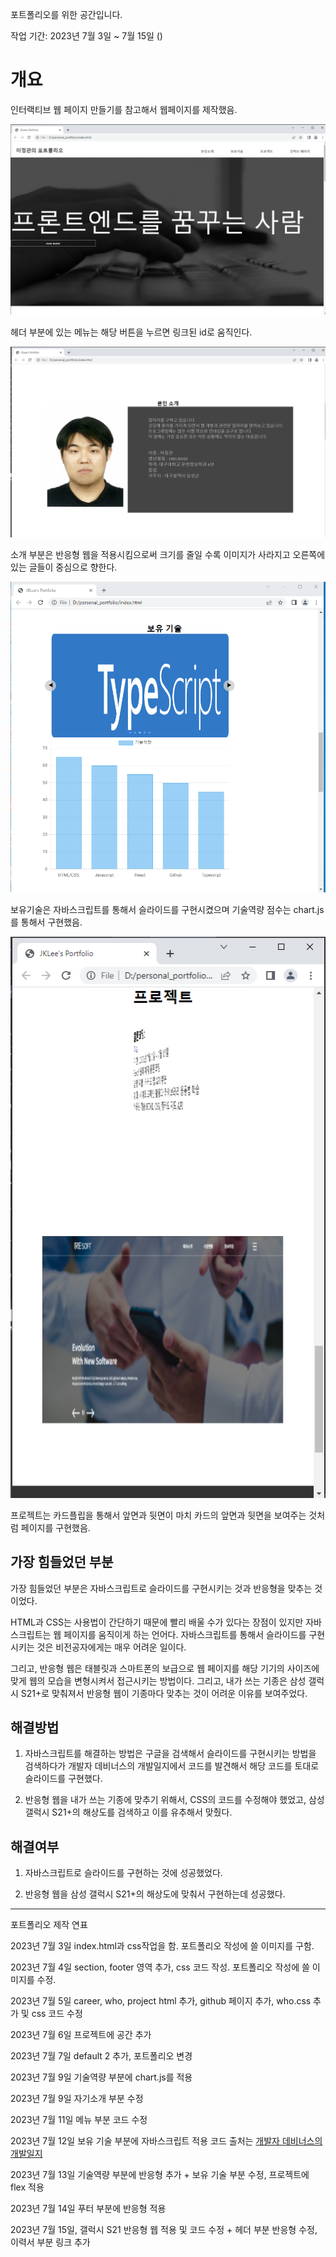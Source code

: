 포트폴리오를 위한 공간입니다.

작업 기간: 2023년 7월 3일 ~ 7월 15일 ()

# 개요

인터랙티브 웹 페이지 만들기를 참고해서 웹페이지를 제작했음.

![헤더부분](./img/Responsive_-1.png)

헤더 부분에 있는 메뉴는 해당 버튼을 누르면 링크된 id로 움직인다.

![소개부분](./img/Responsive_0.png)

소개 부분은 반응형 웹을 적용시킴으로써 크기를 줄일 수록 이미지가 사라지고 오른쪽에 있는 글들이 중심으로 향한다.

![보유기술](./img/Responsive_1.png)

보유기술은 자바스크립트를 통해서 슬라이드를 구현시켰으며 기술역량 점수는 chart.js를 통해서 구현했음.

![프로젝트](./img/Responsive_2.png)

프로젝트는 카드플립을 통해서 앞면과 뒷면이 마치 카드의 앞면과 뒷면을 보여주는 것처럼 페이지를 구현했음.

## 가장 힘들었던 부분

가장 힘들었던 부분은 자바스크립트로 슬라이드를 구현시키는 것과 반응형을 맞추는 것이었다.

HTML과 CSS는 사용법이 간단하기 때문에 빨리 배울 수가 있다는 장점이 있지만 자바스크립트는 웹 페이지를 움직이게 하는 언어다. 자바스크립트를 통해서 슬라이드를 구현시키는 것은 비전공자에게는 매우 어려운 일이다.

그리고, 반응형 웹은 태블릿과 스마트폰의 보급으로 웹 페이지를 해당 기기의 사이즈에 맞게 웹의 모습을 변형시켜서 접근시키는 방법이다. 그리고, 내가 쓰는 기종은 삼성 갤럭시 S21+로 맞춰져서 반응형 웹이 기종마다 맞추는 것이 어려운 이유를 보여주었다.

## 해결방법
1. 자바스크립트를 해결하는 방법은 구글을 검색해서 슬라이드를 구현시키는 방법을 검색하다가 개발자 데비너스의 개발일지에서 코드를 발견해서 해당 코드를 토대로 슬라이드를 구현했다.

2. 반응형 웹을 내가 쓰는 기종에 맞추기 위해서, CSS의 코드를 수정해야 했었고, 삼성 갤럭시 S21+의 해상도를 검색하고 이를 유추해서 맞췄다.

## 해결여부
1. 자바스크립트로 슬라이드를 구현하는 것에 성공했었다.

2. 반응형 웹을 삼성 갤럭시 S21+의 해상도에 맞춰서 구현하는데 성공했다.












-----------------------------
포트폴리오 제작 연표

2023년 7월 3일
index.html과 css작업을 함. 포트폴리오 작성에 쓸 이미지를 구함.

2023년 7월 4일
section, footer 영역 추가, css 코드 작성. 포트폴리오 작성에 쓸 이미지를 수정.

2023년 7월 5일
career, who, project html 추가, github 페이지 추가, who.css 추가 및 css 코드 수정

2023년 7월 6일
프로젝트에 공간 추가

2023년 7월 7일
default 2 추가, 포트폴리오 변경

2023년 7월 9일
기술역량 부분에 chart.js를 적용

2023년 7월 9일
자기소개 부분 수정

2023년 7월 11일 메뉴 부분 코드 수정

2023년 7월 12일 보유 기술 부분에 자바스크립트 적용
코드 출처는 [개발자 데비너스의 개발일지](https://devinus.tistory.com/48)

2023년 7월 13일 기술역량 부분에 반응형 추가 + 보유 기술 부분 수정, 프로젝트에 flex 적용

2023년 7월 14일 푸터 부분에 반응형 적용

2023년 7월 15일, 갤럭시 S21 반응형 웹 적용 및 코드 수정 + 헤더 부분 반응형 수정, 이력서 부분 링크 추가